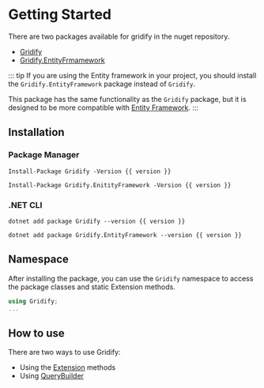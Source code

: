 <script>
   export default {
      setup() {
         return {
            version: '2.4.5'
         }
      }
   }
</script>

# Getting Started

There are two packages available for gridify in the nuget repository.

- [Gridify](https://www.nuget.org/packages/Gridify/)
- [Gridify.EntityFrmamework](https://www.nuget.org/packages/Gridify.EntityFramework/)

::: tip
If you are using the Entity framework in your project, you should install the `Gridify.EntityFramework` package instead of `Gridify`.

This package has the same functionality as the `Gridify` package, but it is designed to be more compatible with [Entity Framework](./entity-framework.md).
:::


## Installation

### Package Manager
``` pm:no-line-numbers:no-v-pre
Install-Package Gridify -Version {{ version }}
```

``` pm:no-line-numbers:no-v-pre
Install-Package Gridify.EnitityFramework -Version {{ version }}
```

### .NET CLI
``` cmd:no-line-numbers:no-v-pre
dotnet add package Gridify --version {{ version }}
```
``` cmd:no-line-numbers:no-v-pre
dotnet add package Gridify.EntityFramework --version {{ version }}
```

## Namespace
After installing the package, you can use the `Gridify` namespace to access the package classes and static Extension methods.


``` csharp
using Gridify;
...
```

## How to use
There are two ways to use Gridify:

- Using the [Extension](./extensions.md) methods
- Using [QueryBuilder](./querybuilder.md)
